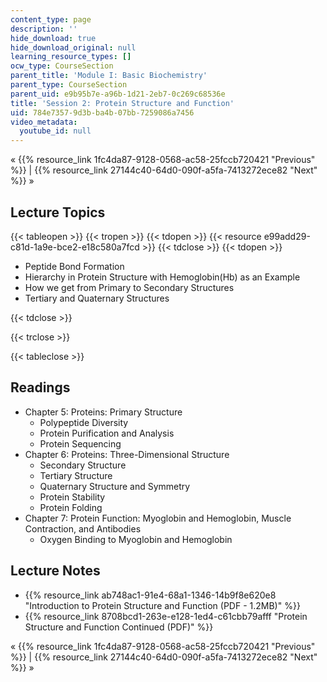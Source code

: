 ```yaml
---
content_type: page
description: ''
hide_download: true
hide_download_original: null
learning_resource_types: []
ocw_type: CourseSection
parent_title: 'Module I: Basic Biochemistry'
parent_type: CourseSection
parent_uid: e9b95b7e-a96b-1d21-2eb7-0c269c68536e
title: 'Session 2: Protein Structure and Function'
uid: 784e7357-9d3b-ba4b-07bb-7259086a7456
video_metadata:
  youtube_id: null
---
```


« {{% resource_link 1fc4da87-9128-0568-ac58-25fccb720421 "Previous" %}} | {{% resource_link 27144c40-64d0-090f-a5fa-7413272ece82 "Next" %}} »

Lecture Topics
--------------

{{< tableopen >}}
{{< tropen >}}
{{< tdopen >}}
{{< resource e99add29-c81d-1a9e-bce2-e18c580a7fcd >}}
{{< tdclose >}}
{{< tdopen >}}


*   Peptide Bond Formation
*   Hierarchy in Protein Structure with Hemoglobin(Hb) as an Example
*   How we get from Primary to Secondary Structures
*   Tertiary and Quaternary Structures


{{< tdclose >}}

{{< trclose >}}

{{< tableclose >}}

Readings
--------

*   Chapter 5: Proteins: Primary Structure
    *   Polypeptide Diversity
    *   Protein Purification and Analysis
    *   Protein Sequencing
*   Chapter 6: Proteins: Three-Dimensional Structure
    *   Secondary Structure
    *   Tertiary Structure
    *   Quaternary Structure and Symmetry
    *   Protein Stability
    *   Protein Folding
*   Chapter 7: Protein Function: Myoglobin and Hemoglobin, Muscle Contraction, and Antibodies
    *   Oxygen Binding to Myoglobin and Hemoglobin

Lecture Notes
-------------

*   {{% resource_link ab748ac1-91e4-68a1-1346-14b9f8e620e8 "Introduction to Protein Structure and Function (PDF - 1.2MB)" %}}
*   {{% resource_link 8708bcd1-263e-e128-1ed4-c61cbb79afff "Protein Structure and Function Continued (PDF)" %}}

« {{% resource_link 1fc4da87-9128-0568-ac58-25fccb720421 "Previous" %}} | {{% resource_link 27144c40-64d0-090f-a5fa-7413272ece82 "Next" %}} »